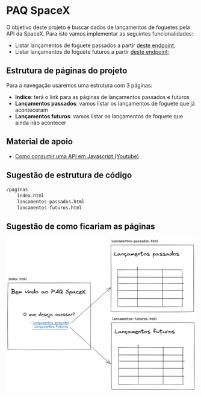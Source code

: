 # PAQ SpaceX

O objetivo deste projeto é buscar dados de lançamentos de foguetes pela API da SpaceX. Para isto vamos implementar as seguintes funcionalidades:

- Listar lançamentos de foguete passados a partir [deste endpoint](https://api.spacexdata.com/v5/launches/past);
- Listar lançamentos de foguete futuros a partir [deste endpoint](https://api.spacexdata.com/v5/launches/upcoming);

## Estrutura de páginas do projeto

Para a navegação usaremos uma estrutura com 3 páginas:

- **Indice**: terá o link para as páginas de lançamentos passados e futuros
- **Lançamentos passados**: vamos listar os lançamentos de foguete que já aconteceram
- **Lançamentos futuros**: vamos listar os lançamentos de foquete que ainda irão acontecer

## Material de apoio

- [Como consumir uma API em Javascript (Youtube)](https://www.youtube.com/watch?v=IDG6EOXYAq8)

## Sugestão de estrutura de código

```
/paginas
	index.html
	lancamentos-passados.html
	lancamentos-futuros.html
```

## Sugestão de como ficariam as páginas

![estruturas de páginas do projeto](./doc/doc-paq-spacex.png)